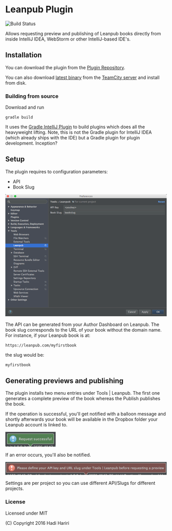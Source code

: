 # Leanpub Plugin


![Build Status](https://teamcity.jetbrains.com/app/rest/builds/buildType:(id:IntellijIdeaPlugins_LeanpubPlugin_Build)/statusIcon.svg?guest=1)

Allows requesting preview and publishing of Leanpub books directly from inside
IntelliJ IDEA, WebStorm or other IntelliJ-based IDE's.

## Installation

You can download the plugin from the [Plugin Repository](https://plugins.jetbrains.com/plugin/8167?pr=).

You can also download [latest binary](https://teamcity.jetbrains.com/repository/downloadAll/IntellijIdeaPlugins_LeanpubPlugin_Build/.lastFinished) from the [TeamCity server](https://teamcity.jetbrains.com/viewType.html?buildTypeId=IntellijIdeaPlugins_LeanpubPlugin_Build)
and install from disk.



### Building from source

Download and run 

    gradle build
    
It uses the [Gradle IntelliJ Plugin](https://github.com/JetBrains/gradle-intellij-plugin) to build plugins which does all the heavyweight lifting. Note, this is not the Gradle plugin for IntelliJ IDEA (which already ships with the IDE)
but a Gradle plugin for plugin development. Inception? 



## Setup

The plugin requires to configuration parameters:

* API
* Book Slug


![Config](images/config.png)

The API can be generated from your Author Dashboard on Leanpub. The book slug corresponds to the URL of your book without the
domain name. For instance, if your Leanpub book is at:

    https://leanpub.com/myfirstbook

the slug would be:

    myfirstbook


## Generating previews and publishing 

The plugin installs two menu entries under Tools | Leanpub. The first one generates a complete preview of the book whereas the Publish 
publishes the book. 

If the operation is successful, you'll get notified with a balloon message and shortly afterwards your book will be available in the Dropbox
folder your Leanpub account is linked to. 

![Success](images/success.png)

If an error occurs, you'll also be notified.

![Error](images/error.png)


Settings are per project so you can use different API/Slugs for different projects.

### License

Licensed under MIT

(C) Copyright 2016 Hadi Hariri 


